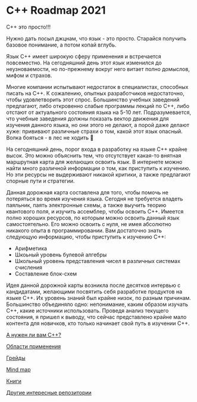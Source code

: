 # C++ Roadmap 2021

C++ это просто!!!

Нужно дать посыл джцнам, что язык - это просто. Старайся получить базовое понимание, а потом копай вглубь.

Язык C++ имеет широкую сферу применения и встречается повсеместно. На сегодняшний день этот язык изменился до неузноваемости, но по-прежнему вокруг него витает полно домыслов, мифом и страхов.

Многие компании испытывают недостаток в специалистах, способных писать на C++. К сожалению, опытных разработчиков недостаточно, чтобы удовлетворить этот спрос. Большинство учебных заведений предлагают, либо откровенно слабые программы лекций по C++, либо отстают от актуального состояния языка на 5-10 лет. Подразумевается, что учебные заведения должны показать вектор движения для изучения данного языка, но они этого не делают, а порой даже делают хуже: прививают различные страхи о том, какой этот язык опасный. Волка бояться - в лес не ходить 🙂

На сегодняшний день, порог входа в разработку на языке C++ крайне высок. Это можно объяснить тем, что отсутствует какая-то внятная маршрутная карта для желающих освоить язык. В интернете можно найти много различной информации о том, как приступить к изучению. Но эти ресурсы не выдерживают никакой критики, а также предлагают спорные пути и стратегии. 

Данная дорожная карта составлена для того, чтобы помочь не потеряться во время изучения языка. Сегодня не требуется владеть паяльник, паять электронные схемы, а также выучить теорию квантового поля, и изучить ассемблер, чтобы освоить C++. Имеется полно хороших ресурсов, по которым можно освоить данный язык самостоятельно. Его можно освоить с нуля, не имея абсолютно никакого опыта в программировании. Вам достаточно знать следующую информацию, чтобы приступить к изучению C++:

- Арифметика
- Шкоьный уровень булевой алгебры
- Школьный уровень представления чисел в различных системах счисления
- Составление блок-схем

Идея данной дорожной карты возникла после десятков интервью с кандидатами, желающими посвятить себя разработке продуктов на языке C++. Их уровень знаний был крайне низок, по разным причинам. Большинство объединяло одно: непонимание, каким образом изучать C++, какие источники использовать. Проведя анализ текущего состояния, я пришел к выводу, что сейчас представлено крайне мало контента для новичков, кто только начинает свой путь в изучении C++.

[А нужен ли вам C++?](SelfIdentification.md)

[Области применения](AreasOfApplication.md)

[Грейды](Grades/Overview.md)

[Mind map](MindMap.md)

[Книги](Books.md)

[Другие интересные репозитории](ThirdPartyRepositories.md)
